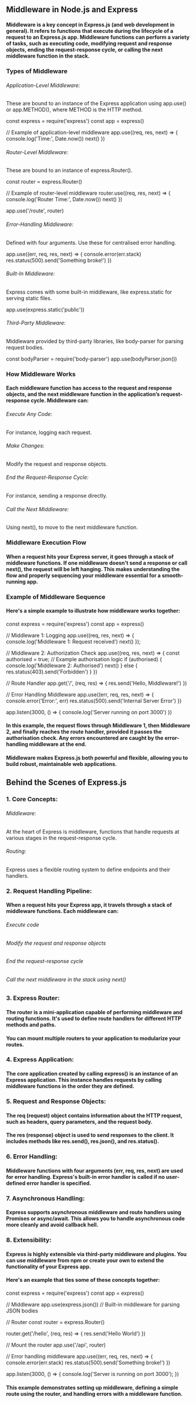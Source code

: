 ## Middleware in Node.js and Express

#### Middleware is a key concept in Express.js (and web development in general). It refers to functions that execute during the lifecycle of a request to an Express.js app. Middleware functions can perform a variety of tasks, such as executing code, modifying request and response objects, ending the request-response cycle, or calling the next middleware function in the stack.

### Types of Middleware

###### Application-Level Middleware: 
These are bound to an instance of the Express application using app.use() or app.METHOD(), where METHOD is the HTTP method.

const express = require('express')
const app = express()

// Example of application-level middleware
app.use((req, res, next) => {
    console.log('Time:', Date.now())
    next()
})

###### Router-Level Middleware: 
These are bound to an instance of express.Router().

const router = express.Router()

// Example of router-level middleware
router.use((req, res, next) => {
    console.log('Router Time:', Date.now())
    next()
})

app.use('/route', router)

###### Error-Handling Middleware: 
Defined with four arguments. Use these for centralised error handling.

app.use((err, req, res, next) => {
    console.error(err.stack)
    res.status(500).send('Something broke!')
})

###### Built-In Middleware: 
Express comes with some built-in middleware, like express.static for serving static files.

app.use(express.static('public'))

###### Third-Party Middleware: 
Middleware provided by third-party libraries, like body-parser for parsing request bodies.

const bodyParser = require('body-parser')
app.use(bodyParser.json())

### How Middleware Works

#### Each middleware function has access to the request and response objects, and the next middleware function in the application’s request-response cycle. Middleware can:

###### Execute Any Code: 
For instance, logging each request.

###### Make Changes: 
Modify the request and response objects.

###### End the Request-Response Cycle: 
For instance, sending a response directly.

###### Call the Next Middleware: 
Using next(), to move to the next middleware function.

### Middleware Execution Flow

#### When a request hits your Express server, it goes through a stack of middleware functions. If one middleware doesn't send a response or call next(), the request will be left hanging. This makes understanding the flow and properly sequencing your middleware essential for a smooth-running app.

### Example of Middleware Sequence

#### Here's a simple example to illustrate how middleware works together:

const express = require('express')
const app = express()

// Middleware 1: Logging
app.use((req, res, next) => {
    console.log('Middleware 1: Request received')
    next()
});

// Middleware 2: Authorization Check
app.use((req, res, next) => {
    const authorised = true; // Example authorisation logic
    if (authorised) {
        console.log('Middleware 2: Authorised')
        next()
    } else {
        res.status(403).send('Forbidden')
    }
})

// Route Handler
app.get('/', (req, res) => {
    res.send('Hello, Middleware!')
})

// Error Handling Middleware
app.use((err, req, res, next) => {
    console.error('Error:', err)
    res.status(500).send('Internal Server Error')
})

app.listen(3000, () => {
    console.log('Server running on port 3000')
})

#### In this example, the request flows through Middleware 1, then Middleware 2, and finally reaches the route handler, provided it passes the authorisation check. Any errors encountered are caught by the error-handling middleware at the end.

#### Middleware makes Express.js both powerful and flexible, allowing you to build robust, maintainable web applications.

## Behind the Scenes of Express.js

### 1. Core Concepts:

###### Middleware: 
At the heart of Express is middleware, functions that handle requests at various stages in the request-response cycle.

###### Routing: 
Express uses a flexible routing system to define endpoints and their handlers.

### 2. Request Handling Pipeline:

#### When a request hits your Express app, it travels through a stack of middleware functions. Each middleware can:

###### Execute code

###### Modify the request and response objects

###### End the request-response cycle

###### Call the next middleware in the stack using next()

### 3. Express Router:

#### The router is a mini-application capable of performing middleware and routing functions. It's used to define route handlers for different HTTP methods and paths.

#### You can mount multiple routers to your application to modularize your routes.

### 4. Express Application:

#### The core application created by calling express() is an instance of an Express application. This instance handles requests by calling middleware functions in the order they are defined.

### 5. Request and Response Objects:

#### The req (request) object contains information about the HTTP request, such as headers, query parameters, and the request body.

#### The res (response) object is used to send responses to the client. It includes methods like res.send(), res.json(), and res.status().

### 6. Error Handling:

#### Middleware functions with four arguments (err, req, res, next) are used for error handling. Express's built-in error handler is called if no user-defined error handler is specified.

### 7. Asynchronous Handling:

#### Express supports asynchronous middleware and route handlers using Promises or async/await. This allows you to handle asynchronous code more cleanly and avoid callback hell.

### 8. Extensibility:

#### Express is highly extensible via third-party middleware and plugins. You can use middleware from npm or create your own to extend the functionality of your Express app.

#### Here's an example that ties some of these concepts together:

const express = require('express')
const app = express()

// Middleware
app.use(express.json()) // Built-in middleware for parsing JSON bodies

// Router
const router = express.Router()

router.get('/hello', (req, res) => {
    res.send('Hello World')
})

// Mount the router
app.use('/api', router)

// Error handling middleware
app.use((err, req, res, next) => {
    console.error(err.stack)
    res.status(500).send('Something broke!')
})

app.listen(3000, () => {
    console.log('Server is running on port 3000');
})

#### This example demonstrates setting up middleware, defining a simple route using the router, and handling errors with a middleware function.